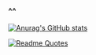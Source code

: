 ### ^^
[![Anurag's GitHub stats](https://github-readme-stats.vercel.app/api?username=takamofu3n&count_private=true&show_icons=true&theme=swift)](https://github.com/anuraghazra/github-readme-stats)

[![Readme Quotes](https://quotes-github-readme.vercel.app/api?type=vertical&theme=monokai&quote=We%20shall%20meet%20in%20the%20place%20where%20there%20is%20no%20darkness&author=George%20Orwell)](https://github.com/piyushsuthar/github-readme-quotes)

<!--

github stats:https://github.com/anuraghazra/github-readme-stats/blob/master/docs/readme_cn.md
stats theme:https://github.com/anuraghazra/github-readme-stats/blob/master/themes/README.md



**takamofu3n/takamofu3n** is a ✨ _special_ ✨ repository because its `README.md` (this file) appears on your GitHub profile.

Here are some ideas to get you started:

- 🔭 I’m currently working on ...
- 🌱 I’m currently learning ...
- 👯 I’m looking to collaborate on ...
- 🤔 I’m looking for help with ...
- 💬 Ask me about ...
- 📫 How to reach me: ...
- 😄 Pronouns: ...
- ⚡ Fun fact: ...
-->
